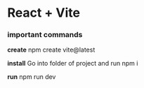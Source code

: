 # React + Vite

### important commands

__create__
npm create vite@latest

__install__
Go into folder of project and run 
npm i 

__run__
npm run dev

